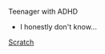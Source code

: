 Teenager with ADHD

- I honestly don't know...

[Scratch](https://scratch.mit.edu/users/LIZARD_OFFICIAL)
